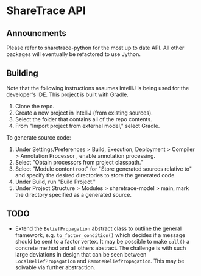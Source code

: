 # ShareTrace API

## Announcments
Please refer to sharetrace-python for the most up to date API. All other packages will eventually be refactored to use Jython.

## Building
Note that the following instructions assumes IntelliJ is being used for the developer's IDE. This
 project is built with Gradle.
 1. Clone the repo.
 2. Create a new project in IntelliJ (from existing sources).
 3. Select the folder that contains all of the repo contents.
 4. From "Import project from externel model," select Gradle.
 
 To generate source code:
 1. Under Settings/Preferences > Build, Execution, Deployment > Compiler > Annotation Processor
 , enable annotation processing.
 2. Select "Obtain processors from project classpath."
 3. Select "Module content root" for "Store generated sources relative to" and specify the desired directories to store the generated code.
 4. Under Build, run "Build Project."
 4. Under Project Structure > Modules > sharetrace-model > main, mark the directory specified as a generated source.

## TODO
- Extend the `BeliefPropagation` abstract class to outline the general 
  framework, e.g. `to_factor_condition()` which decides if a message should 
  be sent to a factor vertex. It may be possible to make `call()` a concrete
  method and all others abstract. The challenge is with such large 
  deviations in design that can be seen between `LocalBeliefPropagation` and 
  `RemoteBeliefPropagation`. This may be solvable via further abstraction.